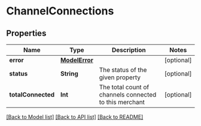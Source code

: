 # ChannelConnections

## Properties
Name | Type | Description | Notes
------------ | ------------- | ------------- | -------------
**error** | [**ModelError**](ModelError.md) |  | [optional] 
**status** | **String** | The status of the given property | [optional] 
**totalConnected** | **Int** | The total count of channels connected to this merchant | [optional] 

[[Back to Model list]](../README.md#documentation-for-models) [[Back to API list]](../README.md#documentation-for-api-endpoints) [[Back to README]](../README.md)


